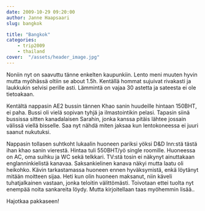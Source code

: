```yaml
---
date: 2009-10-29 09:20:00
author: Janne Haapsaari
slug: bangkok

title: "Bangkok"
categories:
    - trip2009
    - thailand
cover:  "/assets/header_image.jpg"
---
```


Noniin nyt on saavuttu tänne enkelten kaupunkiin. Lento meni muuten hyvin
mutta myöhässä oltiin se about 1.5h. Kentällä hommat sujuivat rivakasti ja
laukkukin selvisi perille asti. Lämmintä on vajaa 30 astetta ja sateesta ei
ole tietoakaan.

Kentältä nappasin AE2 bussin tännen Khao sanin huudeille hintaan 150BHT, ei
paha. Bussi oli vielä sopivan tyhjä ja ilmastointikin pelasi. Tapasin siinä
bussissa sitten kanadalaisen Sarahin, jonka kanssa pitäis lähtee jossain
välissä viellä bisselle. Saa nyt nähdä miten jaksaa kun lentokoneessa ei juuri
saanut nukutuksi.

Nappasin tollasen suhtkoht lukaalin huoneen pariksi yöksi D&D Inn:stä tästä
ihan khao sanin vierestä. Hintaa tuli 550BHT/yö single roomille. Huoneessa on
AC, oma suihku ja WC sekä telkkari. TV:stä tosin ei näkynyt ainuttakaan
englanninkielistä kanavaa. Saksankielinen kanava näkyi mutta laatu oli
heikohko. Kävin tarkastamassa huoneen ennen hyväksymistä, enkä löytänyt mitään
moitteen sijaa. Heti kun olin huoneen maksanut, niin käveli tuhatjalkainen
vastaan, jonka teloitin välittömästi. Toivotaan ettei tuolta nyt enempää noita
sankareita löydy. Mutta kirjoitellaan taas myöhemmin lisää..

Hajotkaa pakkaseen!
